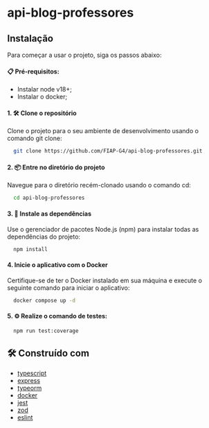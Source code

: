 # api-blog-professores

## Instalação

Para começar a usar o projeto, siga os passos abaixo:

#### 📋 Pré-requisitos: 

- Instalar node v18+;
- Instalar o docker; 

#### 1. 🛠️ Clone o repositório

Clone o projeto para o seu ambiente de desenvolvimento usando o comando git clone:

```bash
  git clone https://github.com/FIAP-G4/api-blog-professores.git
```

#### 2. 📦 Entre no diretório do projeto

Navegue para o diretório recém-clonado usando o comando cd:

```bash
  cd api-blog-professores
```

#### 3. 🔧 Instale as dependências

Use o gerenciador de pacotes Node.js (npm) para instalar todas as dependências do projeto:

```bash
  npm install
```

#### 4. Inicie o aplicativo com o Docker

Certifique-se de ter o Docker instalado em sua máquina e execute o seguinte comando para iniciar o aplicativo:

```bash
  docker compose up -d
```

#### 5. ⚙️ Realize o comando de testes:

```bash
  npm run test:coverage
```

## 🛠️ Construído com

* [typescript](https://www.typescriptlang.org/)
* [express](https://expressjs.com/)
* [typeorm](https://typeorm.io/)
* [docker](https://www.docker.com/)
* [jest](https://jestjs.io/pt-BR/)
* [zod](https://zod.dev/)
* [eslint](https://eslint.org/)

